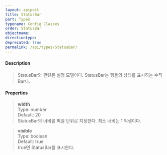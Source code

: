 ```yaml
---
layout: apipost
title: StatusBar
part: Types
typename: Config Classes
order: StatusBar
objectname: 
directiontype: 
deprecated: true
permalink: /api/types/StatusBar/
---
```



#### Description

> StatusBar와 관련된 설정 모델이다. StatusBar는 행들의 상태를 표시하는 수직 Bar다. 

#### Properties

> **width**  
> Type: number  
> Default: 20  
> StatusBar의 너비를 픽셀 단위로 지정한다. 최소 너비는 1 픽셀이다.

> **visible**  
> Type: boolean   
> Default: true     
> true면 StatusBar를 표시한다.

